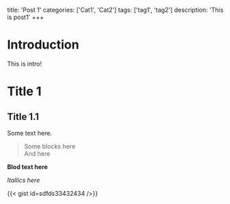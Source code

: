 title: 'Post 1'
categories: ['Cat1', 'Cat2']
tags: ['tag1', 'tag2']
description: 'This is post1'
+++

# Introduction

This is intro!

# Title 1

## Title 1.1

Some text here.

> Some blocks here  
> And here

**Blod text here**

*Itallics here*

{{< gist id=sdfds33432434 />}}